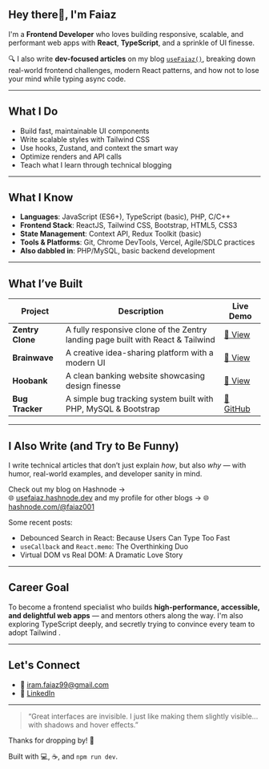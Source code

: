 ## Hey there👋, I'm Faiaz

I'm a **Frontend Developer** who loves building responsive, scalable, and performant web apps with **React**, **TypeScript**, and a sprinkle of UI finesse.

🔍 I also write **dev-focused articles** on my blog [`useFaiaz()`](https://usefaiaz.hashnode.dev), breaking down real-world frontend challenges, modern React patterns, and how not to lose your mind while typing async code.


---


## What I Do

-  Build fast, maintainable UI components
-  Write scalable styles with Tailwind CSS
-  Use hooks, Zustand, and context the smart way
-  Optimize renders and API calls
-  Teach what I learn through technical blogging


---


##  What I Know

- **Languages**: JavaScript (ES6+), TypeScript (basic), PHP, C/C++
- **Frontend Stack**: ReactJS, Tailwind CSS, Bootstrap, HTML5, CSS3
- **State Management**: Context API, Redux Toolkit (basic)
- **Tools & Platforms**: Git, Chrome DevTools, Vercel, Agile/SDLC practices
- **Also dabbled in**: PHP/MySQL, basic backend development


---



##  What I’ve Built

| Project       | Description                                                                                         | Live Demo |
|--------------|-----------------------------------------------------------------------------------------------------|-----------|
| **Zentry Clone**     | A fully responsive clone of the Zentry landing page built with React & Tailwind                | [🔗 View](https://zentry-clone-beta.vercel.app/) |
| **Brainwave**        | A creative idea-sharing platform with a modern UI                                             | [🔗 View](https://brainwave-001.vercel.app/) |
| **Hoobank**          | A clean banking website showcasing design finesse                                             | [🔗 View](https://hoobank-gamma-vert.vercel.app/) |
| **Bug Tracker**      | A simple bug tracking system built with PHP, MySQL & Bootstrap                               | [🔗 GitHub](https://github.com/Faiaz98/Bug-Tracking-System) |



---



## I Also Write (and Try to Be Funny)

I write technical articles that don’t just explain *how*, but also *why* — with humor, real-world examples, and developer sanity in mind.

Check out my blog on Hashnode →  
🌐 [usefaiaz.hashnode.dev](https://usefaiaz.hashnode.dev/)
and my profile for other blogs →
🌐 [hashnode.com/@faiaz001](https://hashnode.com/@faiaz001)

Some recent posts:
-  Debounced Search in React: Because Users Can Type Too Fast  
-  `useCallback` and `React.memo`: The Overthinking Duo  
-  Virtual DOM vs Real DOM: A Dramatic Love Story



---



##  Career Goal

To become a frontend specialist who builds **high-performance, accessible, and delightful web apps** — and mentors others along the way. I'm also exploring TypeScript deeply, and secretly trying to convince every team to adopt Tailwind .



---



##  Let's Connect

- 📧 [iram.faiaz99@gmail.com](mailto:iram.faiaz99@gmail.com)
- 💼 [LinkedIn](https://www.linkedin.com/in/faiaz98/)



---



> “Great interfaces are invisible. I just like making them slightly visible... with shadows and hover effects.”


Thanks for dropping by! 🌟


Built with 💻, ☕, and `npm run dev`.
